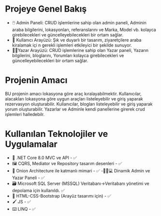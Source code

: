 # Projeye Genel Bakış

- 🖱️ Admin Paneli: CRUD işlemlerine sahip olan admin paneli, Adminin  araba bilgilerini, lokasyonları, referanslarını ve Marka, Model vb. kolayca girebilecekleri ve güncelleyebilecekleri bir ortam sağlar.
- 👤 Kullanıcı Arayüzü: Şık ve duyarlı bir tasarım, ziyaretçilere araba kiralamak içi n gerekli işlemleri etkileyici bir şekilde sunuyor.
- 🧑‍💻Yazar Arayüzü: CRUD işlemlerine sahip olan Yazar paneli, Yazarın bilgilerini, bloglarını, Yorumları kolayca girebilecekleri ve güncelleyebilecekleri bir ortam sağlar.

# Projenin Amacı
BU projenin amacı lokasyona göre araç kıralayabilmektir.
Kullanıcılar, alacakları lokasyona göre uygun araçları listeleyebilir ve giriş yaparak rezervasyon oluşturabilir.
Kullanıcılar, blogları listeleyebilir ve giriş yaparak yorum  oluşturabilir.
Yazarlar ve Adminle kendi panellerine girerek crud işlemleri halledebilr.


# Kullanılan Teknolojiler ve Uygulamalar

- 🤖 .NET Core 8.0 MVC ve API - ✅
- 🖼️ CQRS, Mediator ve Repository tasarım desenleri - ✅
- 🎡 Onion Architecture ile katmanlı mimari - ✅
-👨🏻💻 Dinamik Admin ve Yazar Paneli - ✅
- 🗃️  Microsoft SQL Server (MSSQL) Veritabanı->Veritabanı yönetimi ve depolama için kullanıldı. ✅
- 🎨 HTML-CSS-Bootstrap (Arayüz tasarımı için) - ✅
- 🖌️ JS - ✅
- ⌨️ LINQ - ✅
